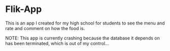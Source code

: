 # Flik-App
This is an app I created for my high school for students to see the menu and rate and comment on how the food is.

NOTE: This app is currently crashing because the database it depends on has been terminated, which is out of my control...